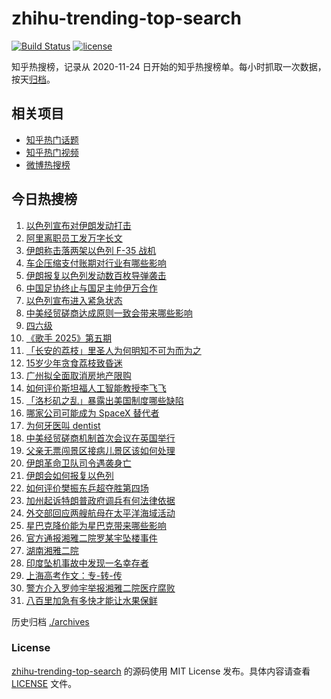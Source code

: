 # zhihu-trending-top-search

[![Build Status](https://github.com/justjavac/zhihu-trending-top-search/workflows/ci/badge.svg?branch=main)](https://github.com/justjavac/zhihu-trending-top-search/actions)
[![license](https://img.shields.io/github/license/justjavac/zhihu-trending-top-search)](https://github.com/justjavac/zhihu-trending-top-search/blob/main/LICENSE)

知乎热搜榜，记录从 2020-11-24 日开始的知乎热搜榜单。每小时抓取一次数据，按天[归档](./archives)。

## 相关项目

- [知乎热门话题](https://github.com/justjavac/zhihu-trending-hot-questions)
- [知乎热门视频](https://github.com/justjavac/zhihu-trending-hot-video)
- [微博热搜榜](https://github.com/justjavac/weibo-trending-hot-search)

## 今日热搜榜

<!-- BEGIN -->
<!-- 最后更新时间 Sat Jun 14 2025 22:17:59 GMT+0800 (China Standard Time) -->

1. [以色列宣布对伊朗发动打击](https://www.zhihu.com/search?q=%E4%BB%A5%E8%89%B2%E5%88%97%E5%AE%A3%E5%B8%83%E5%AF%B9%E4%BC%8A%E6%9C%97%E5%8F%91%E5%8A%A8%E6%89%93%E5%87%BB)
1. [阿里离职员工发万字长文](https://www.zhihu.com/search?q=%E9%98%BF%E9%87%8C%E7%A6%BB%E8%81%8C%E5%91%98%E5%B7%A5%E5%8F%91%E4%B8%87%E5%AD%97%E9%95%BF%E6%96%87)
1. [伊朗称击落两架以色列 F-35 战机](https://www.zhihu.com/search?q=%E4%BC%8A%E6%9C%97%E7%A7%B0%E5%87%BB%E8%90%BD%E4%B8%A4%E6%9E%B6%E4%BB%A5%E8%89%B2%E5%88%97%20F-35%20%E6%88%98%E6%9C%BA)
1. [车企压缩支付账期对行业有哪些影响](https://www.zhihu.com/search?q=%E8%BD%A6%E4%BC%81%E5%8E%8B%E7%BC%A9%E6%94%AF%E4%BB%98%E8%B4%A6%E6%9C%9F%E5%AF%B9%E8%A1%8C%E4%B8%9A%E6%9C%89%E5%93%AA%E4%BA%9B%E5%BD%B1%E5%93%8D)
1. [伊朗报复以色列发动数百枚导弹袭击](https://www.zhihu.com/search?q=%E4%BC%8A%E6%9C%97%E6%8A%A5%E5%A4%8D%E4%BB%A5%E8%89%B2%E5%88%97%E5%8F%91%E5%8A%A8%E6%95%B0%E7%99%BE%E6%9E%9A%E5%AF%BC%E5%BC%B9%E8%A2%AD%E5%87%BB)
1. [中国足协终止与国足主帅伊万合作](https://www.zhihu.com/search?q=%E4%B8%AD%E5%9B%BD%E8%B6%B3%E5%8D%8F%E7%BB%88%E6%AD%A2%E4%B8%8E%E5%9B%BD%E8%B6%B3%E4%B8%BB%E5%B8%85%E4%BC%8A%E4%B8%87%E5%90%88%E4%BD%9C)
1. [以色列宣布进入紧急状态](https://www.zhihu.com/search?q=%E4%BB%A5%E8%89%B2%E5%88%97%E5%AE%A3%E5%B8%83%E8%BF%9B%E5%85%A5%E7%B4%A7%E6%80%A5%E7%8A%B6%E6%80%81)
1. [中美经贸磋商达成原则一致会带来哪些影响](https://www.zhihu.com/search?q=%E4%B8%AD%E7%BE%8E%E7%BB%8F%E8%B4%B8%E7%A3%8B%E5%95%86%E8%BE%BE%E6%88%90%E5%8E%9F%E5%88%99%E4%B8%80%E8%87%B4%E4%BC%9A%E5%B8%A6%E6%9D%A5%E5%93%AA%E4%BA%9B%E5%BD%B1%E5%93%8D)
1. [四六级](https://www.zhihu.com/search?q=%E5%9B%9B%E5%85%AD%E7%BA%A7)
1. [《歌手 2025》第五期](https://www.zhihu.com/search?q=%E3%80%8A%E6%AD%8C%E6%89%8B%202025%E3%80%8B%E7%AC%AC%E4%BA%94%E6%9C%9F)
1. [「长安的荔枝」里圣人为何明知不可为而为之](https://www.zhihu.com/search?q=%E3%80%8C%E9%95%BF%E5%AE%89%E7%9A%84%E8%8D%94%E6%9E%9D%E3%80%8D%E9%87%8C%E5%9C%A3%E4%BA%BA%E4%B8%BA%E4%BD%95%E6%98%8E%E7%9F%A5%E4%B8%8D%E5%8F%AF%E4%B8%BA%E8%80%8C%E4%B8%BA%E4%B9%8B)
1. [15岁少年贪食荔枝致昏迷](https://www.zhihu.com/search?q=15%E5%B2%81%E5%B0%91%E5%B9%B4%E8%B4%AA%E9%A3%9F%E8%8D%94%E6%9E%9D%E8%87%B4%E6%98%8F%E8%BF%B7)
1. [广州拟全面取消房地产限购](https://www.zhihu.com/search?q=%E5%B9%BF%E5%B7%9E%E6%8B%9F%E5%85%A8%E9%9D%A2%E5%8F%96%E6%B6%88%E6%88%BF%E5%9C%B0%E4%BA%A7%E9%99%90%E8%B4%AD)
1. [如何评价斯坦福人工智能教授李飞飞](https://www.zhihu.com/search?q=%E5%A6%82%E4%BD%95%E8%AF%84%E4%BB%B7%E6%96%AF%E5%9D%A6%E7%A6%8F%E4%BA%BA%E5%B7%A5%E6%99%BA%E8%83%BD%E6%95%99%E6%8E%88%E6%9D%8E%E9%A3%9E%E9%A3%9E)
1. [「洛杉矶之乱」暴露出美国制度哪些缺陷](https://www.zhihu.com/search?q=%E3%80%8C%E6%B4%9B%E6%9D%89%E7%9F%B6%E4%B9%8B%E4%B9%B1%E3%80%8D%E6%9A%B4%E9%9C%B2%E5%87%BA%E7%BE%8E%E5%9B%BD%E5%88%B6%E5%BA%A6%E5%93%AA%E4%BA%9B%E7%BC%BA%E9%99%B7)
1. [哪家公司可能成为 SpaceX 替代者](https://www.zhihu.com/search?q=%E5%93%AA%E5%AE%B6%E5%85%AC%E5%8F%B8%E5%8F%AF%E8%83%BD%E6%88%90%E4%B8%BA%20SpaceX%20%E6%9B%BF%E4%BB%A3%E8%80%85)
1. [为何牙医叫 dentist](https://www.zhihu.com/search?q=%E4%B8%BA%E4%BD%95%E7%89%99%E5%8C%BB%E5%8F%AB%20dentist)
1. [中美经贸磋商机制首次会议在英国举行](https://www.zhihu.com/search?q=%E4%B8%AD%E7%BE%8E%E7%BB%8F%E8%B4%B8%E7%A3%8B%E5%95%86%E6%9C%BA%E5%88%B6%E9%A6%96%E6%AC%A1%E4%BC%9A%E8%AE%AE%E5%9C%A8%E8%8B%B1%E5%9B%BD%E4%B8%BE%E8%A1%8C)
1. [父亲无票闯景区接病儿景区该如何处理](https://www.zhihu.com/search?q=%E7%88%B6%E4%BA%B2%E6%97%A0%E7%A5%A8%E9%97%AF%E6%99%AF%E5%8C%BA%E6%8E%A5%E7%97%85%E5%84%BF%E6%99%AF%E5%8C%BA%E8%AF%A5%E5%A6%82%E4%BD%95%E5%A4%84%E7%90%86)
1. [伊朗革命卫队司令遇袭身亡](https://www.zhihu.com/search?q=%E4%BC%8A%E6%9C%97%E9%9D%A9%E5%91%BD%E5%8D%AB%E9%98%9F%E5%8F%B8%E4%BB%A4%E9%81%87%E8%A2%AD%E8%BA%AB%E4%BA%A1)
1. [伊朗会如何报复以色列](https://www.zhihu.com/search?q=%E4%BC%8A%E6%9C%97%E4%BC%9A%E5%A6%82%E4%BD%95%E6%8A%A5%E5%A4%8D%E4%BB%A5%E8%89%B2%E5%88%97)
1. [如何评价樊振东乒超夺胜第四场](https://www.zhihu.com/search?q=%E5%A6%82%E4%BD%95%E8%AF%84%E4%BB%B7%E6%A8%8A%E6%8C%AF%E4%B8%9C%E4%B9%92%E8%B6%85%E5%A4%BA%E8%83%9C%E7%AC%AC%E5%9B%9B%E5%9C%BA)
1. [加州起诉特朗普政府调兵有何法律依据](https://www.zhihu.com/search?q=%E5%8A%A0%E5%B7%9E%E8%B5%B7%E8%AF%89%E7%89%B9%E6%9C%97%E6%99%AE%E6%94%BF%E5%BA%9C%E8%B0%83%E5%85%B5%E6%9C%89%E4%BD%95%E6%B3%95%E5%BE%8B%E4%BE%9D%E6%8D%AE)
1. [外交部回应两艘航母在太平洋海域活动](https://www.zhihu.com/search?q=%E5%A4%96%E4%BA%A4%E9%83%A8%E5%9B%9E%E5%BA%94%E4%B8%A4%E8%89%98%E8%88%AA%E6%AF%8D%E5%9C%A8%E5%A4%AA%E5%B9%B3%E6%B4%8B%E6%B5%B7%E5%9F%9F%E6%B4%BB%E5%8A%A8)
1. [星巴克降价能为星巴克带来哪些影响](https://www.zhihu.com/search?q=%E6%98%9F%E5%B7%B4%E5%85%8B%E9%99%8D%E4%BB%B7%E8%83%BD%E4%B8%BA%E6%98%9F%E5%B7%B4%E5%85%8B%E5%B8%A6%E6%9D%A5%E5%93%AA%E4%BA%9B%E5%BD%B1%E5%93%8D)
1. [官方通报湘雅二院罗某宇坠楼事件](https://www.zhihu.com/search?q=%E5%AE%98%E6%96%B9%E9%80%9A%E6%8A%A5%E6%B9%98%E9%9B%85%E4%BA%8C%E9%99%A2%E7%BD%97%E6%9F%90%E5%AE%87%E5%9D%A0%E6%A5%BC%E4%BA%8B%E4%BB%B6)
1. [湖南湘雅二院](https://www.zhihu.com/search?q=%E6%B9%96%E5%8D%97%E6%B9%98%E9%9B%85%E4%BA%8C%E9%99%A2)
1. [印度坠机事故中发现一名幸存者](https://www.zhihu.com/search?q=%E5%8D%B0%E5%BA%A6%E5%9D%A0%E6%9C%BA%E4%BA%8B%E6%95%85%E4%B8%AD%E5%8F%91%E7%8E%B0%E4%B8%80%E5%90%8D%E5%B9%B8%E5%AD%98%E8%80%85)
1. [上海高考作文：专-转-传](https://www.zhihu.com/search?q=%E4%B8%8A%E6%B5%B7%E9%AB%98%E8%80%83%E4%BD%9C%E6%96%87%EF%BC%9A%E4%B8%93-%E8%BD%AC-%E4%BC%A0)
1. [警方介入罗帅宇举报湘雅二院医疗腐败](https://www.zhihu.com/search?q=%E8%AD%A6%E6%96%B9%E4%BB%8B%E5%85%A5%E7%BD%97%E5%B8%85%E5%AE%87%E4%B8%BE%E6%8A%A5%E6%B9%98%E9%9B%85%E4%BA%8C%E9%99%A2%E5%8C%BB%E7%96%97%E8%85%90%E8%B4%A5)
1. [八百里加急有多快才能让水果保鲜](https://www.zhihu.com/search?q=%E5%85%AB%E7%99%BE%E9%87%8C%E5%8A%A0%E6%80%A5%E6%9C%89%E5%A4%9A%E5%BF%AB%E6%89%8D%E8%83%BD%E8%AE%A9%E6%B0%B4%E6%9E%9C%E4%BF%9D%E9%B2%9C)

<!-- END -->

历史归档 [./archives](./archives)

### License

[zhihu-trending-top-search](https://github.com/justjavac/zhihu-trending-top-search) 的源码使用 MIT License
发布。具体内容请查看 [LICENSE](./LICENSE) 文件。
